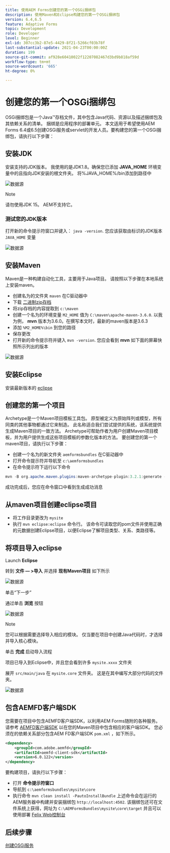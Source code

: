 ```yaml
---
title: 使用AEM Forms创建您的第一个OSGi捆绑包
description: 使用Maven和Eclipse构建您的第一个OSGi捆绑包
version: 6.4,6.5
feature: Adaptive Forms
topic: Development
role: Developer
level: Beginner
exl-id: 307cc3b2-87e5-4429-8f21-5266cf03b78f
last-substantial-update: 2021-04-23T00:00:00Z
duration: 199
source-git-commit: af928e60410022f12207082467d3bd9b818af59d
workflow-type: tm+mt
source-wordcount: '665'
ht-degree: 0%

---
```


# 创建您的第一个OSGi捆绑包

OSGi捆绑包是一个Java™存档文件，其中包含Java代码、资源以及描述捆绑包及其依赖关系的清单。 捆绑是应用程序的部署单元。 本文适用于希望使用AEM Forms 6.4或6.5创建OSGi服务或servlet的开发人员。要构建您的第一个OSGi捆绑包，请执行以下步骤：


## 安装JDK

安装支持的JDK版本。 我使用的是JDK1.8。确保您已添加 **JAVA_HOME** 环境变量中的且指向JDK安装的根文件夹。
将%JAVA_HOME%/bin添加到路径中

![数据源](assets/java-home.JPG)

>[!NOTE]
> 请勿使用JDK 15。 AEM不支持它。

### 测试您的JDK版本

打开新的命令提示符窗口并键入： `java -version`. 您应该获取由标识的JDK版本 `JAVA_HOME` 变量

![数据源](assets/java-version.JPG)

## 安装Maven

Maven是一种构建自动化工具，主要用于Java项目。 请按照以下步骤在本地系统上安装maven。

* 创建名为的文件夹 `maven` 在C驱动器中
* 下载 [二进制zip存档](https://maven.apache.org/download.cgi)
* 将zip存档的内容提取到 `c:\maven`
* 创建一个名为的环境变量 `M2_HOME` 值为 `C:\maven\apache-maven-3.6.0`. 以我为例， **mvn** 版本为3.6.0。在撰写本文时，最新的maven版本是3.6.3
* 添加 `%M2_HOME%\bin` 到您的路径
* 保存更改
* 打开新的命令提示符并键入 `mvn -version`. 您应会看到 **mvn** 如下面的屏幕快照所示列出的版本

![数据源](assets/mvn-version.JPG)


## 安装Eclipse

安装最新版本的 [eclipse](https://www.eclipse.org/downloads/)

## 创建您的第一个项目

Archetype是一个Maven项目模板工具包。 原型被定义为原始阵列或模型，所有同类的其他事物都通过它来制造。 此名称适合我们尝试提供的系统，该系统提供生成Maven项目的一致方法。 Archetype可帮助作者为用户创建Maven项目模板，并为用户提供生成这些项目模板的参数化版本的方法。
要创建您的第一个maven项目，请执行以下步骤：

* 创建一个名为的新文件夹 `aemformsbundles` 在C驱动器中
* 打开命令提示符并导航至 `c:\aemformsbundles`
* 在命令提示符下运行以下命令

```java
mvn -B org.apache.maven.plugins:maven-archetype-plugin:3.2.1:generate -D archetypeGroupId=com.adobe.aem -D archetypeArtifactId=aem-project-archetype -D archetypeVersion=36 -D appTitle="My Site" -D appId="mysite" -D groupId="com.mysite" -D aemVersion=6.5.13
```

成功完成后，您应在命令窗口中看到生成成功消息

## 从maven项目创建eclipse项目

* 将工作目录更改为 `mysite`
* 执行 `mvn eclipse:eclipse` 命令行。 该命令可读取您的pom文件并使用正确的元数据创建Eclipse项目，以便Eclipse了解项目类型、关系、类路径等。

## 将项目导入eclipse

Launch **Eclipse**

转到 **文件 — >导入** 并选择 **现有Maven项目** 如下所示

![数据源](assets/import-mvn-project.JPG)

单击“下一步”

通过单击 **浏览** 按钮

![数据源](assets/mysite-eclipse-project.png)

>[!NOTE]
>您可以根据需要选择导入相应的模块。 仅当要在项目中创建Java代码时，才选择并导入核心模块。

单击 **完成** 启动导入流程

项目已导入到Eclipse中，并且您会看到许多 `mysite.xxxx` 文件夹

展开 `src/main/java` 在 `mysite.core` 文件夹。 这是在其中编写大部分代码的文件夹。

![数据源](assets/mysite-core-project.png)

## 包含AEMFD客户端SDK

您需要在项目中包含AEMFD客户端SDK，以利用AEM Forms随附的各种服务。 请参考 [AEMFD客户端SDK](https://mvnrepository.com/artifact/com.adobe.aemfd/aemfd-client-sdk) 以在您的Maven项目中包含相应的客户端SDK。 您必须在的依赖关系部分包含AEM FD客户端SDK `pom.xml` ，如下所示。

```xml
<dependency>
    <groupId>com.adobe.aemfd</groupId>
    <artifactId>aemfd-client-sdk</artifactId>
    <version>6.0.122</version>
</dependency>
```

要构建项目，请执行以下步骤：

* 打开 **命令提示符窗口**
* 导航到 `c:\aemformsbundles\mysite\core`
* 执行命令 `mvn clean install -PautoInstallBundle`
上述命令会在运行的AEM服务器中构建并安装捆绑包 `http://localhost:4502`. 该捆绑包还可在文件系统上获得，网址为
  `C:\AEMFormsBundles\mysite\core\target` 并且可以使用部署 [Felix Web控制台](http://localhost:4502/system/console/bundles)

## 后续步骤

[创建OSGi服务](./create-osgi-service.md)

